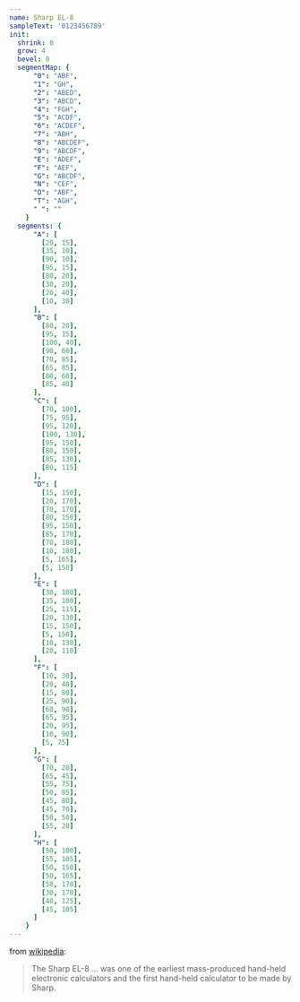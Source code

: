 ```yaml
---
name: Sharp EL-8
sampleText: '0123456789'
init:
  shrink: 0
  grow: 4
  bevel: 0
  segmentMap: {
      "0": "ABF",
      "1": "GH",
      "2": "ABED",
      "3": "ABCD",
      "4": "FGH",
      "5": "ACDF",
      "6": "ACDEF",
      "7": "ABH",
      "8": "ABCDEF",
      "9": "ABCDF",
      "E": "ADEF",
      "F": "AEF",
      "G": "ABCDF",
      "N": "CEF",
      "O": "ABF",
      "T": "AGH",
      " ": ""
    }
  segments: {
      "A": [
        [20, 15],
        [35, 10],
        [90, 10],
        [95, 15],
        [80, 20],
        [30, 20],
        [20, 40],
        [10, 30]
      ],
      "B": [
        [80, 20],
        [95, 15],
        [100, 40],
        [90, 60],
        [70, 85],
        [65, 85],
        [80, 60],
        [85, 40]
      ],
      "C": [
        [70, 100],
        [75, 95],
        [95, 120],
        [100, 130],
        [95, 150],
        [80, 150],
        [85, 130],
        [80, 115]
      ],
      "D": [
        [15, 150],
        [20, 170],
        [70, 170],
        [80, 150],
        [95, 150],
        [85, 170],
        [70, 180],
        [10, 180],
        [5, 165],
        [5, 150]
      ],
      "E": [
        [30, 100],
        [35, 100],
        [25, 115],
        [20, 130],
        [15, 150],
        [5, 150],
        [10, 130],
        [20, 110]
      ],
      "F": [
        [10, 30],
        [20, 40],
        [15, 80],
        [25, 90],
        [60, 90],
        [65, 95],
        [20, 95],
        [10, 90],
        [5, 75]
      ],
      "G": [
        [70, 20],
        [65, 45],
        [55, 75],
        [50, 85],
        [45, 80],
        [45, 70],
        [50, 50],
        [55, 20]
      ],
      "H": [
        [50, 100],
        [55, 105],
        [50, 150],
        [50, 165],
        [50, 170],
        [30, 170],
        [40, 125],
        [45, 105]
      ]
    }
---
```

from [wikipedia](https://en.wikipedia.org/wiki/Sharp_EL-8):

> The Sharp EL-8 ... was one of the earliest mass-produced hand-held  electronic calculators
> and the first hand-held calculator to be made by Sharp.  